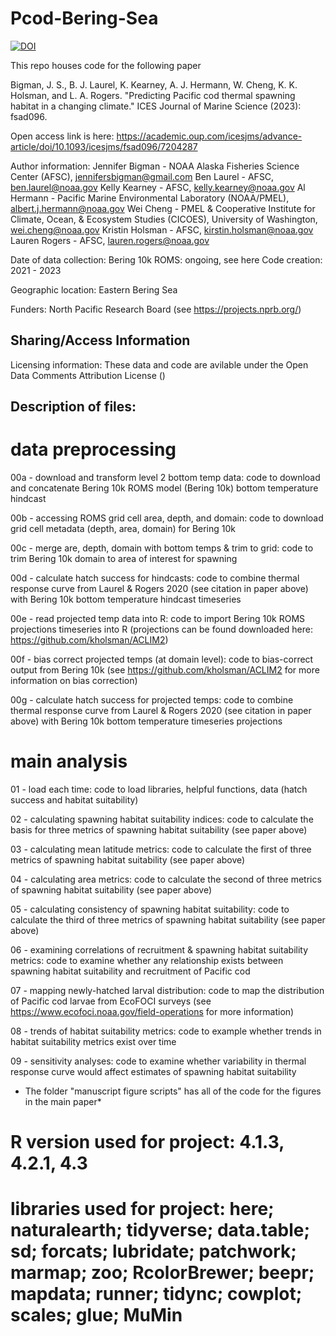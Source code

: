 # Pcod-Bering-Sea 

[![DOI](https://zenodo.org/badge/387891283.svg)](https://zenodo.org/doi/10.5281/zenodo.10552667)

This repo houses code for the following paper

Bigman, J. S., B. J. Laurel, K. Kearney, A. J. Hermann, W. Cheng, K. K. Holsman, and L. A. Rogers. "Predicting Pacific cod thermal spawning habitat in a changing climate." ICES Journal of Marine Science (2023): fsad096. 

Open access link is here: <https://academic.oup.com/icesjms/advance-article/doi/10.1093/icesjms/fsad096/7204287>

Author information:
Jennifer Bigman - NOAA Alaska Fisheries Science Center (AFSC), jennifersbigman@gmail.com
Ben Laurel - AFSC, ben.laurel@noaa.gov
Kelly Kearney - AFSC, kelly.kearney@noaa.gov
Al Hermann - Pacific Marine Environmental Laboratory (NOAA/PMEL), albert.j.hermann@noaa.gov
Wei Cheng - PMEL & Cooperative Institute for Climate, Ocean, & Ecosystem Studies (CICOES), University of Washington, wei.cheng@noaa.gov
Kristin Holsman - AFSC, kirstin.holsman@noaa.gov
Lauren Rogers - AFSC, lauren.rogers@noaa.gov

Date of data collection:
Bering 10k ROMS: ongoing, see here
Code creation: 2021 - 2023

Geographic location: Eastern Bering Sea

Funders: North Pacific Research Board (see <https://projects.nprb.org/>)


## Sharing/Access Information

Licensing information: These data and code are avilable under the Open Data Comments Attribution License ()


## Description of files:

# data preprocessing 

00a - download and transform level 2 bottom temp data: code to download and concatenate Bering 10k ROMS model (Bering 10k) bottom temperature hindcast 

00b - accessing ROMS grid cell area, depth, and domain: code to download grid cell metadata (depth, area, domain) for Bering 10k  

00c - merge are, depth, domain with bottom temps & trim to grid: code to trim Bering 10k domain to area of interest for spawning

00d -  calculate hatch success for hindcasts: code to combine thermal response curve from Laurel & Rogers 2020 (see citation in paper above) with Bering 10k bottom temperature hindcast timeseries

00e - read projected temp data into R: code to import Bering 10k ROMS projections timeseries into R (projections can be found downloaded here: <https://github.com/kholsman/ACLIM2>)

00f - bias correct projected temps (at domain level): code to bias-correct output from Bering 10k (see <https://github.com/kholsman/ACLIM2> for more information on bias correction)

00g - calculate hatch success for projected temps: code to combine thermal response curve from Laurel & Rogers 2020 (see citation in paper above) with Bering 10k bottom temperature timeseries projections


# main analysis 

01 - load each time: code to load libraries, helpful functions, data (hatch success and habitat suitability)

02 - calculating spawning habitat suitability indices: code to calculate the basis for three metrics of spawning habitat suitability (see paper above)

03 - calculating mean latitude metrics: code to calculate the first of three metrics of spawning habitat suitability (see paper above)

04 - calculating area metrics: code to calculate the second of three metrics of spawning habitat suitability (see paper above)

05 - calculating consistency of spawning habitat suitability: code to calculate the third of three metrics of spawning habitat suitability (see paper above)

06 - examining correlations of recruitment & spawning habitat suitability metrics: code to examine whether any relationship exists between spawning habitat suitability and recruitment of Pacific cod

07 - mapping newly-hatched larval distribution: code to map the distribution of Pacific cod larvae from EcoFOCI surveys (see <https://www.ecofoci.noaa.gov/field-operations> for more information)

08 - trends of habitat suitability metrics: code to example whether trends in habitat suitability metrics exist over time

09 - sensitivity analyses: code to examine whether variability in thermal response curve would affect estimates of spawning habitat suitability

* The folder "manuscript figure scripts" has all of the code for the figures in the main paper*

# R version used for project: 4.1.3, 4.2.1, 4.3
# libraries used for project: here; naturalearth; tidyverse; data.table; sd; forcats; lubridate; patchwork; marmap; zoo; RcolorBrewer; beepr; mapdata; runner; tidync; cowplot; scales; glue; MuMin

 
